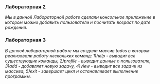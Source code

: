### Лабораторная 2

_Мы в данной Лабораторной работе сделали консольное приложение в котором можно добавить пользователи и посчитать возраст по дате рождения._

### Лабораторная 3

_В данной лабораторной работе мы создали массив todos в котором реализовали работу нескольких команд: 1)help - выводит все сушествующие команды, 2)profile - выводит данные о пользователе, 3)add - добавляет новую задачу, 4)view - выводит все задачи из массива, 5)exit - завершает цикл и останавливает выполнение программы._
